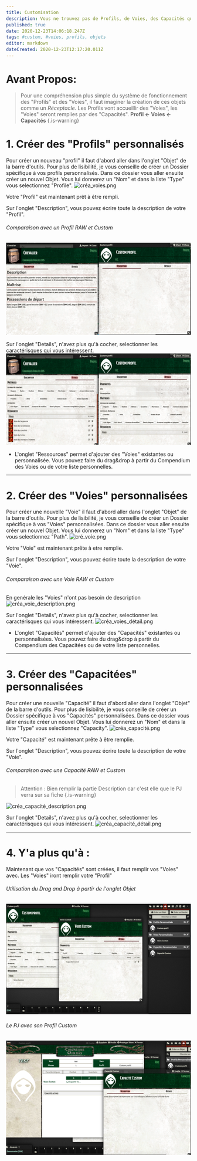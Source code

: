 ```yaml
---
title: Customisation
description: Vous ne trouvez pas de Profils, de Voies, des Capacités qui correspondent à votre style de jeu ? Créez les !
published: true
date: 2020-12-23T14:06:18.247Z
tags: #custom, #voies, profils, objets
editor: markdown
dateCreated: 2020-12-23T12:17:20.011Z
---
```


# Avant Propos: 
> Pour une compréhension plus simple du système de fonctionnement des "Profils" et des "Voies", il faut imaginer la création de ces objets comme un *Réceptacle*. Les Profils vont accueillir des "Voies", les "Voies" seront remplies par des "Capacités".
**Profil <- Voies <- Capacités**
{.is-warning}



# 1. Créer des "Profils" personnalisés
Pour créer un nouveau "profil" il faut d'abord aller dans l'onglet "Objet" de la barre d'outils. 
Pour plus de lisibilité, je vous conseille de créer un Dossier spécifique à vos profils personnalisés.
Dans ce dossier vous aller ensuite créer un nouvel Objet. Vous lui donnerez un "Nom" et dans la liste "Type" vous selectionnez "Profile".
![créa_voies.png](/images/chroniquesoubliees/créa_voies.png)

Votre "Profil" est maintenant prêt à être rempli.

Sur l'onglet "Description", vous pouvez écrire toute la description de votre "Profil".

 ###### Comparaison avec un Profil RAW et Custom
![voies_description.png](/images/chroniquesoubliees/voies_description.png)

Sur l'onglet "Details", n'avez plus qu'à cocher, selectionner les caractérisques qui vous intéressent.
![voies_detail.png](/images/chroniquesoubliees/voies_detail.png)

- L'onglet "Ressources" permet d'ajouter des "Voies" existantes ou personnalisée. Vous pouvez faire du drag&drop à partir du Compendium des Voies ou de votre liste personnelles.
---
# 2. Créer des "Voies" personnalisées
Pour créer une nouvelle "Voie" il faut d'abord aller dans l'onglet "Objet" de la barre d'outils. 
Pour plus de lisibilité, je vous conseille de créer un Dossier spécifique à vos "Voies" personnalisées.
Dans ce dossier vous aller ensuite créer un nouvel Objet. Vous lui donnerez un "Nom" et dans la liste "Type" vous selectionnez "Path".
![cré_voie.png](/images/chroniquesoubliees/cré_voie.png)

Votre "Voie" est maintenant prête à etre remplie.

Sur l'onglet "Description", vous pouvez écrire toute la description de votre "Voie".

###### Comparaison avec une Voie RAW et Custom
En genérale les "Voies" n'ont pas besoin de description
![créa_voie_description.png](/images/chroniquesoubliees/créa_voie_description.png)


Sur l'onglet "Details", n'avez plus qu'à cocher, selectionner les caractérisques qui vous intéressent.
![créa_voies_détail.png](/images/chroniquesoubliees/créa_voies_détail.png)

- L'onglet "Capacités" permet d'ajouter des "Capacités" existantes ou personnalisées. Vous pouvez faire du drag&drop à partir du Compendium des Capacitées ou de votre liste personnelles.
---
# 3.  Créer des "Capacitées" personnalisées
Pour créer une nouvelle "Capacité" il faut d'abord aller dans l'onglet "Objet" de la barre d'outils. 
Pour plus de lisibilité, je vous conseille de créer un Dossier spécifique à vos "Capacités" personnalisées.
Dans ce dossier vous aller ensuite créer un nouvel Objet. Vous lui donnerez un "Nom" et dans la liste "Type" vous selectionnez "Capacity".
![créa_capacité.png](/images/chroniquesoubliees/créa_capacité.png)

Votre "Capacité" est maintenant prête à être remplie.

Sur l'onglet "Description", vous pouvez écrire toute la description de votre "Voie".

###### Comparaison avec une Capacité RAW et Custom
> Attention : Bien remplir la partie Description car c'est elle que le PJ verra sur sa fiche
{.is-warning}

![créa_capacité_description.png](/images/chroniquesoubliees/créa_capacité_description.png)


Sur l'onglet "Details", n'avez plus qu'à cocher, selectionner les caractérisques qui vous intéressent.
![créa_capacité_détail.png](/images/chroniquesoubliees/créa_capacité_détail.png)

---
# 4. Y'a plus qu'à :
Maintenant que vos "Capacités" sont créées, il faut remplir vos "Voies" avec. Les "Voies" iront remplir votre "Profil"

###### Utilisation du Drag and Drop à partir de l'onglet Objet
![dragdrop_cvc.png](/images/chroniquesoubliees/dragdrop_cvc.png)

###### Le PJ avec son Profil Custom
![pjprofilcustom.png](/images/chroniquesoubliees/pjprofilcustom.png)